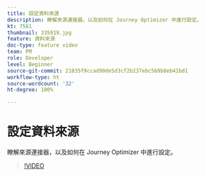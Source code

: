 ```yaml
---
title: 設定資料來源
description: 瞭解來源連接器，以及如何在 Journey Optimizer 中進行設定。
kt: 7561
thumbnail: 335919.jpg
feature: 資料來源
doc-type: feature video
team: PM
role: Developer
level: Beginner
source-git-commit: 21035f9ccad90de5d3cf2b237ebc569b8eb41bd1
workflow-type: ht
source-wordcount: '32'
ht-degree: 100%

---
```



# 設定資料來源

瞭解來源連接器，以及如何在 Journey Optimizer 中進行設定。

>[!VIDEO](https://video.tv.adobe.com/v/335919?quality=12)

